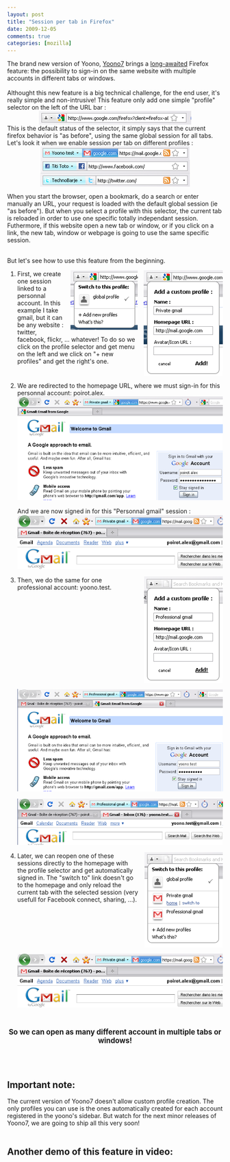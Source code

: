 ```yaml
---
layout: post
title: "Session per tab in Firefox"
date: 2009-12-05
comments: true
categories: [mozilla]
---
```

The brand new version of Yoono, <a href="http://www.yoono.com">Yoono7</a>
brings a <a href="https://bugzilla.mozilla.org/show_bug.cgi?id=117222">long-awaited</a> Firefox
feature: the possibility to sign-in on the same website with multiple accounts
in different tabs or windows.<br />
<br />
Althought this new feature is a big technical challenge, for the end user, it's
really simple and non-intrusive! This feature only add one simple &quot;profile&quot;
selector on the left of the URL bar : <img src="/public/accounts/urlbar-global.png" alt="urlbar-global.png" style="margin: 0 auto; display: block;" title="urlbar-global.png, d&#233;c. 2009" /> This
is the default status of the selector, it simply says that the current firefox
behavior is &quot;as before&quot;, using the same global session for all tabs.<br />
Let's look it when we enable session per tab on different profiles : <img src="/public/accounts/urlbar-gmail.png" alt="urlbar-gmail.png" style="margin: 0 auto; display: block;" title="urlbar-gmail.png, d&#233;c. 2009" />
<img src="/public/accounts/urlbar-facebook.png" alt="urlbar-facebook.png" style="margin: 0 auto; display: block;" title="urlbar-facebook.png, d&#233;c. 2009" /> <img src="/public/accounts/urlbar-witter.png" alt="urlbar-witter.png" style="margin: 0 auto; display: block;" title="urlbar-witter.png, d&#233;c. 2009" />
<p>When you start the browser, open a bookmark, do a search or enter manually
an URL, your request is loaded with the default global session (ie &quot;as
before&quot;). But when you select a profile with this selector, the current tab is
reloaded in order to use one specific totally independant session. Futhermore,
if this website open a new tab or window, or if you click on a link, the new
tab, window or webpage is going to use the same specific session.</p>
<br />
But let's see how to use this feature from the beginning.
<ol>
<li style="clear:both"><img src="/public/accounts/perso-add.png" alt="perso-add.png" style="float: right; margin: 0 0 1em 1em;" title="perso-add.png, d&#233;c. 2009" /> <img src="/public/accounts/default-menu.png" alt="default-menu.png" style="float: right; margin: 0 0 1em 1em;" title="default-menu.png, d&#233;c. 2009" /> First, we create one session linked to a
personnal account. In this example I take gmail, but it can be any website :
twitter, facebook, flickr, ... whatever! To do so we click on the profile
selector and get menu on the left and we click on &quot;+ new profiles&quot; and get the
right's one.</li>
<li style="clear:both">We are redirected to the homepage URL, where we must
sign-in for this personnal account: poirot.alex. <img src="/public/accounts/perso-signin.png" alt="perso-signin.png" style="margin: 0 auto; display: block;" title="perso-signin.png, d&#233;c. 2009" /><br />
And we are now signed in for this &quot;Personnal gmail&quot; session : <img src="/public/accounts/private-signed.png" alt="private-signed.png" style="margin: 0 auto; display: block;" title="private-signed.png, d&#233;c. 2009" /><br /></li>
<li style="clear:both"><img src="/public/accounts/add-pro.png" alt="add-pro.png" style="float: right; margin: 0 0 1em 1em;" title="add-pro.png, d&#233;c. 2009" /> Then, we do the same for one professional account:
yoono.test.<br />
<img src="/public/accounts/header-pro-signin.png" alt="header-pro-signin.png" style="margin: 0 auto; display: block;" title="header-pro-signin.png, d&#233;c. 2009" /><br />
<img src="/public/accounts/header-pro-signed.png" alt="header-pro-signed.png" style="margin: 0 auto; display: block;" title="header-pro-signed.png, d&#233;c. 2009" /><br /></li>
<li style="clear:both"><img src="/public/accounts/home-private.png" alt="home-private.png" style="float: right; margin: 0 0 1em 1em;" title="home-private.png, d&#233;c. 2009" /> Later, we can reopen one of these sessions
directly to the homepage with the profile selector and get automatically signed
in. The &quot;switch to&quot; link doesn't go to the homepage and only reload the current
tab with the selected session (very usefull for Facebook connect, sharing,
...). <img src="/public/accounts/private-signed.png" alt="private-signed.png" style="margin: 0 auto; display: block;" title="private-signed.png, d&#233;c. 2009" /></li>
</ol>
<br />
<p style="text-align: center;font-weight: bold; font-size: 1.2em">So we can
open as many different account in multiple tabs or windows!</p>
<br />
<br />
<h2>Important note:</h2>
The current version of Yoono7 doesn't allow custom profile creation. The only
profiles you can use is the ones automatically created for each account
registered in the yoono's sidebar. But watch for the next minor releases of
Yoono7, we are going to ship all this very soon!<br />
<br />
<h2>Another demo of this feature in video:</h2>
<div class="external-media" style="margin: 1em auto; text-align: center;">
<object type="application/x-shockwave-flash" data="http://www.youtube.com/v/V51S6BxTPiw&amp;hl=en_US&amp;fs=1" width="480" height="385"><param name="movie" value="http://www.youtube.com/v/V51S6BxTPiw&amp;hl=en_US&amp;fs=1" />
<param name="wmode" value="transparent" /></object></div>